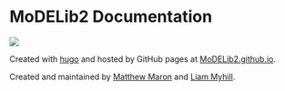 # MoDELib2 Documentation

![](https://custom-icon-badges.demolab.com/badge/University%20of%20Miami-005030?)

Created with [hugo](https://gohugo.io/) and hosted by GitHub pages at [MoDELib2.github.io](https://mlm335.github.io/MoDELib2.github.io/).

Created and maintained by [Matthew Maron](https://github.com/mlm335) and [Liam Myhill](https://github.com/lmyhill).
